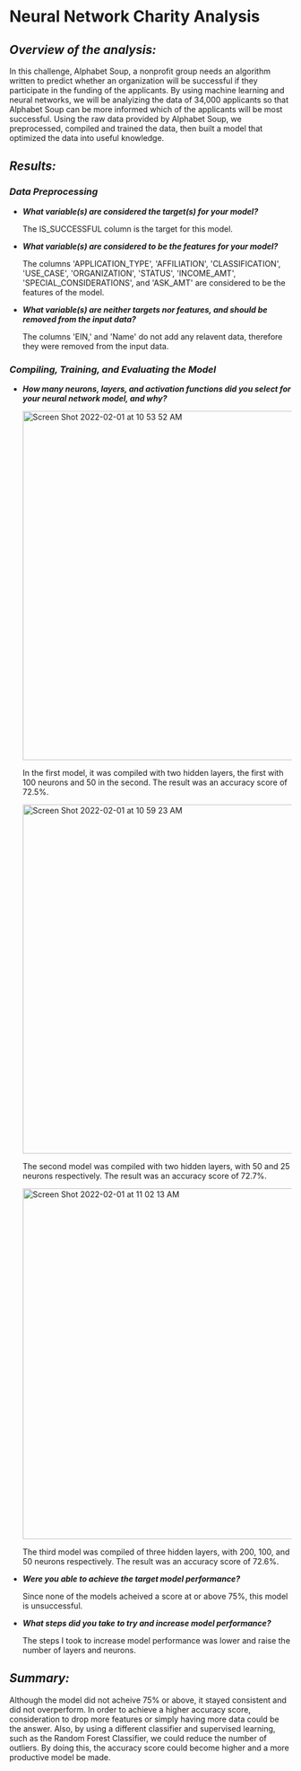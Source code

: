 # Neural Network Charity Analysis

## ***Overview of the analysis:***

In this challenge, Alphabet Soup, a nonprofit group needs an algorithm written to predict whether an organization will be successful if they participate in the funding of the applicants. By using machine learning and neural networks, we will be analyizing the data of 34,000 applicants so that Alphabet Soup can be more informed which of the applicants will be most successful. Using the raw data provided by Alphabet Soup, we preprocessed, compiled and trained the data, then built a model that optimized the data into useful knowledge.

## ***Results:***

### ***Data Preprocessing***

- ***What variable(s) are considered the target(s) for your model?***
    
   The IS_SUCCESSFUL column is the target for this model.


- ***What variable(s) are considered to be the features for your model?***
    
    The columns 'APPLICATION_TYPE', 'AFFILIATION', 'CLASSIFICATION', 'USE_CASE', 'ORGANIZATION', 'STATUS', 'INCOME_AMT', 'SPECIAL_CONSIDERATIONS', and 'ASK_AMT' are considered to be the features of the model.


- ***What variable(s) are neither targets nor features, and should be removed from the input data?***
  
    The columns 'EIN,' and 'Name' do not add any relavent data, therefore they were removed from the input data.


### ***Compiling, Training, and Evaluating the Model***

- ***How many neurons, layers, and activation functions did you select for your neural network model, and why?***

  <img width="622" alt="Screen Shot 2022-02-01 at 10 53 52 AM" src="https://user-images.githubusercontent.com/87077325/152013659-83c11ebb-7fda-49be-afe3-05797871fe9f.png">
  
  In the first model, it was compiled with two hidden layers, the first with 100 neurons and 50 in the second. The result was an accuracy score of 72.5%.
  
  <img width="622" alt="Screen Shot 2022-02-01 at 10 59 23 AM" src="https://user-images.githubusercontent.com/87077325/152014684-3a5fd294-9c7f-4ece-97a9-2ac0bb78e5db.png">

  The second model was compiled with two hidden layers, with 50 and 25 neurons respectively. The result was an accuracy score of 72.7%.
  
  <img width="625" alt="Screen Shot 2022-02-01 at 11 02 13 AM" src="https://user-images.githubusercontent.com/87077325/152015214-6a952a07-fbc3-41d6-9a1a-6fa549d74d4e.png">

   The third model was compiled of three hidden layers, with 200, 100, and 50 neurons respectively. The result was an accuracy score of 72.6%.

- ***Were you able to achieve the target model performance?***
  
  Since none of the models acheived a score at or above 75%, this model is unsuccessful.

- ***What steps did you take to try and increase model performance?***
  
  The steps I took to increase model performance was lower and raise the number of layers and neurons.

## ***Summary:*** 

Although the model did not acheive 75% or above, it stayed consistent and did not overperform. In order to achieve a higher accuracy score, consideration to drop more features or simply having more data could be the answer. Also, by using a different classifier and supervised learning, such as the Random Forest Classifier, we could reduce the number of outliers. By doing this, the accuracy score could become higher and a more productive model be made.
